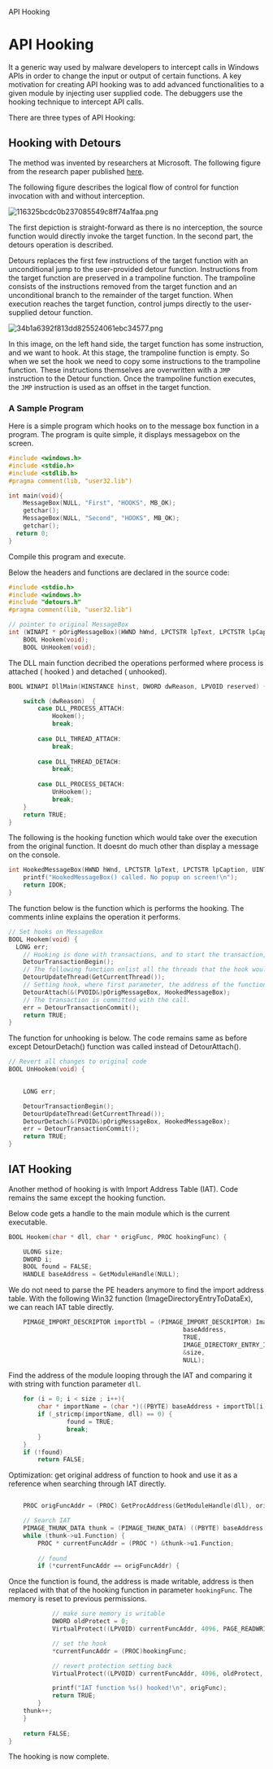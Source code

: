 API Hooking

# API Hooking
It a generic way used by malware developers to intercept calls in Windows APIs in order to change the input or output of certain functions. A key motivation for creating API hooking was to add advanced functionalities to a given module  by injecting user supplied code. The debuggers use the hooking technique to intercept API calls.

There are three types of API Hooking:

## Hooking with Detours

The method was invented by researchers at Microsoft. The following figure from the research paper published [here](https://www.cs.columbia.edu/~junfeng/10fa-e6998/papers/detours.pdf).

The following figure describes the logical flow of control for function invocation with and without interception.

![116325bcdc0b237085549c8ff74a1faa.png](../resources/apihooking/42faa4a46fe445808127104c0fbb1875.png)

The first depiction is straight-forward as there is no interception, the source function would directly invoke the target function. In the second part, the detours operation is described.

Detours replaces the first few instructions of the target function with an unconditional jump to the user-provided detour function. Instructions from the target function are preserved in a trampoline function. The trampoline consists of the instructions removed from the target function and an unconditional branch to the remainder of the target function. When execution reaches the target function, control jumps directly to the user-supplied detour function. 

![34b1a6392f813dd825524061ebc34577.png](../resources/apihooking/56b12d4d77e046f4a7a2880e5f9a38e3.png)

In this image, on the left hand side, the target function has some instruction, and we want to hook. At this stage, the trampoline function is empty. So when we set the hook we need to copy some instructions to the trampoline function. These instructions themselves are overwritten with a `JMP` instruction to the Detour function. Once the trampoline function executes, the `JMP` instruction is used as an offset in the target function.

### A Sample Program

Here is a simple program which hooks on to the message box function in a program. The program is quite simple, it displays messagebox on the screen.

```cpp
#include <windows.h>
#include <stdio.h>
#include <stdlib.h>
#pragma comment(lib, "user32.lib")

int main(void){
	MessageBox(NULL, "First", "HOOKS", MB_OK);
	getchar();
	MessageBox(NULL, "Second", "HOOKS", MB_OK);
	getchar();
  return 0;
}
```
Compile this program and execute.

Below the headers and functions are declared in the source code:

```cpp
#include <stdio.h>
#include <windows.h>
#include "detours.h"
#pragma comment(lib, "user32.lib")

// pointer to original MessageBox 
int (WINAPI * pOrigMessageBox)(HWND hWnd, LPCTSTR lpText, LPCTSTR lpCaption, UINT uType) = MessageBox;
	BOOL Hookem(void);
	BOOL UnHookem(void);
```

The DLL main function decribed the operations performed where process is attached ( hooked ) and detached ( unhooked).

```cpp
BOOL WINAPI DllMain(HINSTANCE hinst, DWORD dwReason, LPVOID reserved) {

    switch (dwReason)  {
		case DLL_PROCESS_ATTACH:
			Hookem();
			break;
			
		case DLL_THREAD_ATTACH:
			break;
			
		case DLL_THREAD_DETACH:
			break;
			
		case DLL_PROCESS_DETACH:
			UnHookem();
			break;
	}
    return TRUE;
}
```

The following is the hooking function which would take over the execution from the original function. It doesnt do much other than display a message on the console.

```cpp
int HookedMessageBox(HWND hWnd, LPCTSTR lpText, LPCTSTR lpCaption, UINT uType) {
	printf("HookedMessageBox() called. No popup on screen!\n");
	return IDOK;
}
```

The function below is the function which is performs the hooking. The comments inline explains the operation it performs.

```cpp
// Set hooks on MessageBox
BOOL Hookem(void) {
  LONG err;
	// Hooking is done with transactions, and to start the transaction, the following function is called.
	DetourTransactionBegin();
	// The following function enlist all the threads that the hook would use. So any threads returned by GetCurrentThread(), would have a consistent code.
	DetourUpdateThread(GetCurrentThread());
	// Setting hook, where first parameter, the address of the function we want to hook is passed. The second parameter is the address of the function which would take over the execution of the hooked function (HookedMessageBox).
	DetourAttach(&(PVOID&)pOrigMessageBox, HookedMessageBox);
	// The transaction is committed with the call.
	err = DetourTransactionCommit();	
	return TRUE;
}
```

The function for unhooking is below. The code remains same as before except DetourDetach() function was called instead of DetourAttach().
```cpp
// Revert all changes to original code
BOOL UnHookem(void) {
	

	LONG err;

	DetourTransactionBegin();
	DetourUpdateThread(GetCurrentThread());
	DetourDetach(&(PVOID&)pOrigMessageBox, HookedMessageBox);
	err = DetourTransactionCommit();
	return TRUE;
}
```

## IAT Hooking
Another method of hooking is with Import Address Table (IAT). Code remains the same except the hooking function. 

Below code gets a handle to the main module which is the current executable.
```cpp
BOOL Hookem(char * dll, char * origFunc, PROC hookingFunc) {

    ULONG size;
	DWORD i;
	BOOL found = FALSE;
	HANDLE baseAddress = GetModuleHandle(NULL);			
```

We do not need to parse the PE headers anymore to find the import address table. With the following Win32 function (ImageDirectoryEntryToDataEx), we can reach IAT table directly.
	
```cpp
	PIMAGE_IMPORT_DESCRIPTOR importTbl = (PIMAGE_IMPORT_DESCRIPTOR) ImageDirectoryEntryToDataEx(
												baseAddress,
												TRUE,
												IMAGE_DIRECTORY_ENTRY_IMPORT,
												&size,
												NULL);

```
Find the address of the module looping through the IAT and comparing it with string with function parameter `dll`.

```cpp
	for (i = 0; i < size ; i++){
		char * importName = (char *)((PBYTE) baseAddress + importTbl[i].Name);
		if (_stricmp(importName, dll) == 0) {
				found = TRUE;
				break;
		}
	}
	if (!found)
		return FALSE;
```

Optimization: get original address of function to hook  and use it as a reference when searching through IAT directly.

```cpp

	PROC origFuncAddr = (PROC) GetProcAddress(GetModuleHandle(dll), origFunc);

	// Search IAT
	PIMAGE_THUNK_DATA thunk = (PIMAGE_THUNK_DATA) ((PBYTE) baseAddress + importTbl[i].FirstThunk);
	while (thunk->u1.Function) {
		PROC * currentFuncAddr = (PROC *) &thunk->u1.Function;
		
		// found
		if (*currentFuncAddr == origFuncAddr) {
```

Once the function is found, the address is made writable, address is then replaced with that of the hooking function in parameter `hookingFunc`. The memory is reset to previous permissions.
```cpp
			// make sure memory is writable
			DWORD oldProtect = 0;
			VirtualProtect((LPVOID) currentFuncAddr, 4096, PAGE_READWRITE, &oldProtect);

			// set the hook
			*currentFuncAddr = (PROC)hookingFunc;

			// revert protection setting back
			VirtualProtect((LPVOID) currentFuncAddr, 4096, oldProtect, &oldProtect);

			printf("IAT function %s() hooked!\n", origFunc);
			return TRUE;
		}
	thunk++;
	}
	
	return FALSE;
}
```

The hooking is now complete.